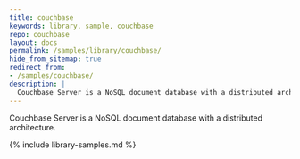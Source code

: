 ```yaml
---
title: couchbase
keywords: library, sample, couchbase
repo: couchbase
layout: docs
permalink: /samples/library/couchbase/
hide_from_sitemap: true
redirect_from:
- /samples/couchbase/
description: |
  Couchbase Server is a NoSQL document database with a distributed architecture.
---
```


Couchbase Server is a NoSQL document database with a distributed architecture.


{% include library-samples.md %}
